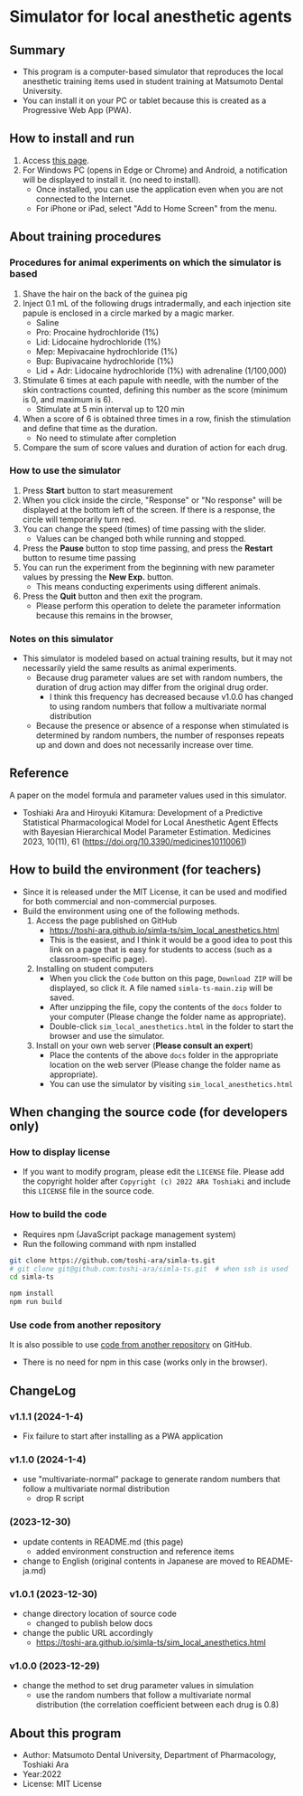 # Simulator for local anesthetic agents
## Summary
- This program is a computer-based simulator
   that reproduces the local anesthetic training items
   used in student training at Matsumoto Dental University.
- You can install it on your PC or tablet
   because this is created as a Progressive Web App (PWA).


## How to install and run
1. Access [this page](https://toshi-ara.github.io/simla-ts/sim_local_anesthetics.html).
1. For Windows PC (opens in Edge or Chrome) and Android,
    a notification will be displayed to install it.
    (no need to install).
    - Once installed, you can use the application
      even when you are not connected to the Internet.
    - For iPhone or iPad, select "Add to Home Screen" from the menu.


## About training procedures
### Procedures for animal experiments on which the simulator is based
1. Shave the hair on the back of the guinea pig
1. Inject 0.1 mL of the following drugs intradermally,
   and each injection site papule is enclosed in a circle
   marked by a magic marker.
    - Saline
    - Pro: Procaine hydrochloride (1%)
    - Lid: Lidocaine hydrochloride (1%)
    - Mep: Mepivacaine hydrochloride (1%)
    - Bup: Bupivacaine hydrochloride (1%)
    - Lid + Adr: Lidocaine hydrochloride (1%) with adrenaline (1/100,000)
1. Stimulate 6 times at each papule with needle,
    with the number of the skin contractions counted,
    defining this number as the score (minimum is 0, and maximum is 6).
    - Stimulate at 5 min interval up to 120 min
1. When a score of 6 is obtained three times in a row,
    finish the stimulation and define that time as the duration.
    - No need to stimulate after completion
1. Compare the sum of score values and duration of action for each drug.

### How to use the simulator
1. Press **Start** button to start measurement
1. When you click inside the circle,
    "Response" or "No response" will be displayed
    at the bottom left of the screen.
   If there is a response,
    the circle will temporarily turn red.
1. You can change the speed (times) of time passing with the slider.
    - Values can be changed both while running and stopped.
1. Press the **Pause** button to stop time passing,
    and press the **Restart** button to resume time passing
1. You can run the experiment from the beginning with new parameter values
    by pressing the **New Exp.** button.
    - This means conducting experiments using different animals.
1. Press the **Quit** button and then exit the program.
    - Please perform this operation to delete the parameter information
      because this remains in the browser,

### Notes on this simulator
- This simulator is modeled based on actual training results,
   but it may not necessarily yield the same results as animal experiments.
    - Because drug parameter values are set with random numbers,
      the duration of drug action may differ from the original drug order.
        - I think this frequency has decreased
          because v1.0.0 has changed to using random numbers
           that follow a multivariate normal distribution
    - Because the presence or absence of a response
      when stimulated is determined by random numbers,
      the number of responses repeats up and down
       and does not necessarily increase over time.


## Reference
A paper on the model formula and parameter values used in this simulator.

- Toshiaki Ara and Hiroyuki Kitamura:
  Development of a Predictive Statistical Pharmacological Model
   for Local Anesthetic Agent Effects
   with Bayesian Hierarchical Model Parameter Estimation.
  Medicines 2023, 10(11), 61
  (https://doi.org/10.3390/medicines10110061)


## How to build the environment (for teachers)
- Since it is released under the MIT License,
  it can be used and modified for both commercial and non-commercial purposes.
- Build the environment using one of the following methods.
    1. Access the page published on GitHub
        - https://toshi-ara.github.io/simla-ts/sim_local_anesthetics.html
        - This is the easiest,
          and I think it would be a good idea to post this link
          on a page that is easy for students to access
          (such as a classroom-specific page).
    1. Installing on student computers
        - When you click the `Code` button on this page,
          `Download ZIP` will be displayed,
          so click it. A file named `simla-ts-main.zip` will be saved.
        - After unzipping the file,
           copy the contents of the `docs` folder to your computer
           (Please change the folder name as appropriate).
        - Double-click `sim_local_anesthetics.html` in the folder
           to start the browser and use the simulator.
    1. Install on your own web server (**Please consult an expert**)
        - Place the contents of the above `docs` folder
           in the appropriate location on the web server
           (Please change the folder name as appropriate).
        - You can use the simulator by visiting `sim_local_anesthetics.html`


## When changing the source code (for developers only)
### How to display license
- If you want to modify program, please edit the `LICENSE` file.
  Please add the copyright holder after `Copyright (c) 2022 ARA Toshiaki`
   and include this `LICENSE` file in the source code.

### How to build the code
- Requires npm (JavaScript package management system)
- Run the following command with npm installed

```bash
git clone https://github.com/toshi-ara/simla-ts.git
# git clone git@github.com:toshi-ara/simla-ts.git  # when ssh is used
cd simla-ts

npm install
npm run build
```

### Use code from another repository
It is also possible to use
[code from another repository](https://github.com/toshi-ara/simla) on GitHub.
- There is no need for npm in this case (works only in the browser).


## ChangeLog
### v1.1.1 (2024-1-4)
- Fix failure to start after installing as a PWA application

### v1.1.0 (2024-1-4)
- use "multivariate-normal" package to generate random numbers
  that follow a multivariate normal distribution
    - drop R script

### (2023-12-30)
- update contents in README.md (this page)
    - added environment construction and reference items
- change to English (original contents in Japanese are moved to README-ja.md)

### v1.0.1 (2023-12-30)
- change directory location of source code
    - changed to publish below docs
- change the public URL accordingly
    - https://toshi-ara.github.io/simla-ts/sim_local_anesthetics.html

### v1.0.0 (2023-12-29)
- change the method to set drug parameter values in simulation
    - use the random numbers that follow a multivariate normal distribution
      (the correlation coefficient between each drug is 0.8)

## About this program
- Author: Matsumoto Dental University, Department of Pharmacology, Toshiaki Ara
- Year:2022
- License: MIT License
